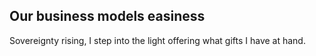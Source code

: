 ## Our business models easiness

Sovereignty rising, I step into the light offering what gifts I have at hand.

